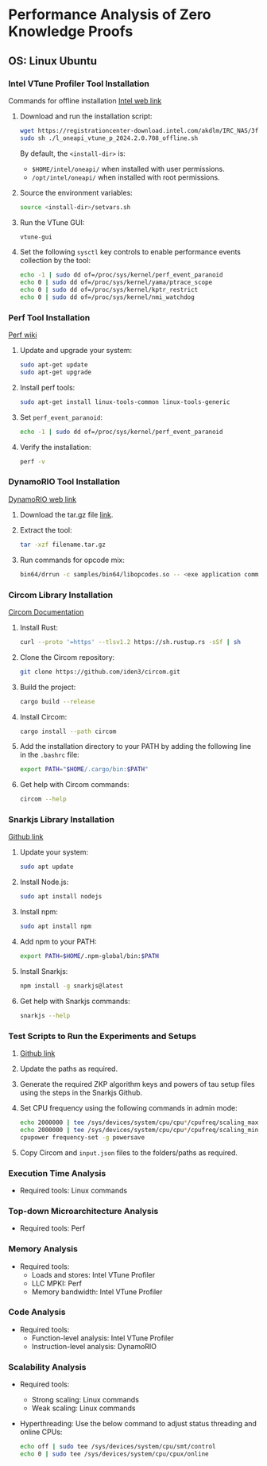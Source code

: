 # Performance Analysis of Zero Knowledge Proofs

## OS: Linux Ubuntu

### Intel VTune Profiler Tool Installation

Commands for offline installation [Intel web link](https://registrationcenter-download.intel.com/akdlm/IRC_NAS/3ffac886-6281-46d7-8704-7aab66705926/l_oneapi_vtune_p_2024.2.0.708_offline.sh)

1. Download and run the installation script:
   ```bash
   wget https://registrationcenter-download.intel.com/akdlm/IRC_NAS/3ffac886-6281-46d7-8704-7aab66705926/l_oneapi_vtune_p_2024.2.0.708_offline.sh
   sudo sh ./l_oneapi_vtune_p_2024.2.0.708_offline.sh
   ```

   By default, the `<install-dir>` is:
   - `$HOME/intel/oneapi/` when installed with user permissions.
   - `/opt/intel/oneapi/` when installed with root permissions.

2. Source the environment variables:
   ```bash
   source <install-dir>/setvars.sh
   ```

3. Run the VTune GUI:
   ```bash
   vtune-gui
   ```

4. Set the following `sysctl` key controls to enable performance events collection by the tool:
   ```bash
   echo -1 | sudo dd of=/proc/sys/kernel/perf_event_paranoid
   echo 0 | sudo dd of=/proc/sys/kernel/yama/ptrace_scope
   echo 0 | sudo dd of=/proc/sys/kernel/kptr_restrict
   echo 0 | sudo dd of=/proc/sys/kernel/nmi_watchdog
   ```

### Perf Tool Installation

[Perf wiki](https://perf.wiki.kernel.org/index.php/Main_Page)

1. Update and upgrade your system:
   ```bash
   sudo apt-get update
   sudo apt-get upgrade
   ```

2. Install perf tools:
   ```bash
   sudo apt-get install linux-tools-common linux-tools-generic
   ```

3. Set `perf_event_paranoid`:
   ```bash
   echo -1 | sudo dd of=/proc/sys/kernel/perf_event_paranoid
   ```

4. Verify the installation:
   ```bash
   perf -v
   ```

### DynamoRIO Tool Installation

[DynamoRIO web link](http://dynamorio.org/)

1. Download the tar.gz file [link](http://dynamorio.org/download.html).

2. Extract the tool:
   ```bash
   tar -xzf filename.tar.gz
   ```

3. Run commands for opcode mix:
   ```bash
   bin64/drrun -c samples/bin64/libopcodes.so -- <exe application command>
   ```

### Circom Library Installation

[Circom Documentation](https://docs.circom.io/)

1. Install Rust:
   ```bash
   curl --proto '=https' --tlsv1.2 https://sh.rustup.rs -sSf | sh
   ```

2. Clone the Circom repository:
   ```bash
   git clone https://github.com/iden3/circom.git
   ```

3. Build the project:
   ```bash
   cargo build --release
   ```

4. Install Circom:
   ```bash
   cargo install --path circom
   ```

5. Add the installation directory to your PATH by adding the following line in the `.bashrc` file:
   ```bash
   export PATH="$HOME/.cargo/bin:$PATH"
   ```

6. Get help with Circom commands:
   ```bash
   circom --help
   ```

### Snarkjs Library Installation

[Github link](https://github.com/iden3/snarkjs)

1. Update your system:
   ```bash
   sudo apt update
   ```

2. Install Node.js:
   ```bash
   sudo apt install nodejs
   ```

3. Install npm:
   ```bash
   sudo apt install npm
   ```

4. Add npm to your PATH:
   ```bash
   export PATH=$HOME/.npm-global/bin:$PATH
   ```

5. Install Snarkjs:
   ```bash
   npm install -g snarkjs@latest
   ```

6. Get help with Snarkjs commands:
   ```bash
   snarkjs --help
   ```

### Test Scripts to Run the Experiments and Setups

1. [Github link](https://github.com/Saichand-Samudrala/Performance-Analysis-of-Zero-Knowledge-Proofs)
2. Update the paths as required.
3. Generate the required ZKP algorithm keys and powers of tau setup files using the steps in the Snarkjs Github.
4. Set CPU frequency using the following commands in admin mode:
   ```bash
   echo 2000000 | tee /sys/devices/system/cpu/cpu*/cpufreq/scaling_max_freq
   echo 2000000 | tee /sys/devices/system/cpu/cpu*/cpufreq/scaling_min_freq
   cpupower frequency-set -g powersave
   ```

5. Copy Circom and `input.json` files to the folders/paths as required.

### Execution Time Analysis

- Required tools: Linux commands

### Top-down Microarchitecture Analysis

- Required tools: Perf

### Memory Analysis

- Required tools:
  - Loads and stores: Intel VTune Profiler
  - LLC MPKI: Perf
  - Memory bandwidth: Intel VTune Profiler

### Code Analysis

- Required tools:
  - Function-level analysis: Intel VTune Profiler
  - Instruction-level analysis: DynamoRIO

### Scalability Analysis

- Required tools:
  - Strong scaling: Linux commands
  - Weak scaling: Linux commands

- Hyperthreading: Use the below command to adjust status threading and online CPUs:
   ```bash
   echo off | sudo tee /sys/devices/system/cpu/smt/control
   echo 0 | sudo tee /sys/devices/system/cpu/cpux/online
   ```

